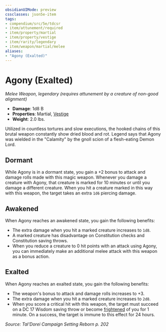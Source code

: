 ```yaml
---
obsidianUIMode: preview
cssclasses: json5e-item
tags:
- compendium/src/5e/tdcsr
- item/attunement/required
- item/property/martial
- item/property/vestige
- item/rarity/legendary
- item/weapon/martial/melee
aliases: 
- "Agony (Exalted)"
---
```

# Agony (Exalted)
*Melee Weapon, legendary (requires attunement by a creature of non-good alignment)*  

- **Damage**: 1d8 B
- **Properties**: Martial, [Vestige](/Systems/5e/rules/item-properties.md#Vestige)
- **Weight**: 2.0 lbs.

Utilized in countless tortures and slow executions, the hooked chains of this brutal weapon constantly show dried blood and rot. Legend says that Agony was wielded in the "Calamity" by the gnoll scion of a flesh-eating Demon Lord.

## Dormant

While Agony is in a dormant state, you gain a +2 bonus to attack and damage rolls made with this magic weapon. Whenever you damage a creature with Agony, that creature is marked for 10 minutes or until you damage a different creature. When you hit a creature marked in this way with this weapon, the target takes an extra `1d6` piercing damage.

## Awakened

When Agony reaches an awakened state, you gain the following benefits:

- The extra damage when you hit a marked creature increases to `1d8`.  
- A marked creature has disadvantage on Constitution checks and Constitution saving throws.  
- When you reduce a creature to 0 hit points with an attack using Agony, you can immediately make an additional melee attack with this weapon as a bonus action.  

## Exalted

When Agony reaches an exalted state, you gain the following benefits:

- The weapon's bonus to attack and damage rolls increases to +3.  
- The extra damage when you hit a marked creature increases to `2d8`.  
- When you score a critical hit with this weapon, the target must succeed on a DC 17 Wisdom saving throw or become [frightened](/Systems/5e/rules/conditions.md#frightened) of you for 1 minute. On a success, the target is immune to this effect for 24 hours.  

*Source: Tal'Dorei Campaign Setting Reborn p. 202*